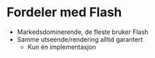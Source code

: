 # Fordeler med Flash #

* Markedsdominerende, de fleste bruker Flash
* Samme utseende/rendering alltid garantert
  * Kun én implementasjon
